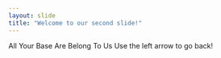 ```yaml
---
layout: slide
title: "Welcome to our second slide!"
---
```

All Your Base Are Belong To Us
Use the left arrow to go back!